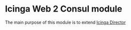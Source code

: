Icinga Web 2 Consul module
===============================

The main purpose of this module is to extend [Icinga Director](https://github.com/icinga/icingaweb2-module-director)


